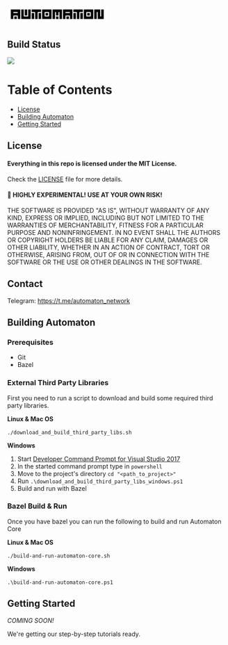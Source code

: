 # <img title="Automaton" width="231" height="39" src="media/automaton-logo-black-on-white-8x8.svg">

## Build Status

<img src="https://ci.appveyor.com/api/projects/status/5euy83253gjqdasg/branch/master?svg=true">

Table of Contents
=================

  * [License](#license)
  * [Building Automaton](#building-automaton)
  * [Getting Started](#getting-started)

## License

#### Everything in this repo is licensed under the MIT License.

Check the [LICENSE](LICENSE) file for more details.

#### 🚨  HIGHLY EXPERIMENTAL! USE AT YOUR OWN RISK!

THE SOFTWARE IS PROVIDED "AS IS", WITHOUT WARRANTY OF ANY KIND, EXPRESS OR
IMPLIED, INCLUDING BUT NOT LIMITED TO THE WARRANTIES OF MERCHANTABILITY,
FITNESS FOR A PARTICULAR PURPOSE AND NONINFRINGEMENT. IN NO EVENT SHALL THE
AUTHORS OR COPYRIGHT HOLDERS BE LIABLE FOR ANY CLAIM, DAMAGES OR OTHER
LIABILITY, WHETHER IN AN ACTION OF CONTRACT, TORT OR OTHERWISE, ARISING FROM,
OUT OF OR IN CONNECTION WITH THE SOFTWARE OR THE USE OR OTHER DEALINGS IN
THE SOFTWARE.

## Contact

Telegram: https://t.me/automaton_network

## Building Automaton

### Prerequisites

* Git
* Bazel

### External Third Party Libraries

First you need to run a script to download and build some required third party libraries.

**Linux & Mac OS**

```
./download_and_build_third_party_libs.sh
```

**Windows**

1. Start [Developer Command Prompt for Visual Studio 2017](https://docs.microsoft.com/en-us/dotnet/framework/tools/developer-command-prompt-for-vs)
2. In the started command prompt type in ``powershell``
3. Move to the project's directory ``cd "<path_to_project>"``
4. Run ``.\download_and_build_third_party_libs_windows.ps1``
5. Build and run with Bazel

### Bazel Build & Run

Once you have bazel you can run the following to build and run Automaton Core

**Linux & Mac OS**
```
./build-and-run-automaton-core.sh
```
**Windows**
```
.\build-and-run-automaton-core.ps1
```

## Getting Started

*COMING SOON!*

We're getting our step-by-step tutorials ready.
